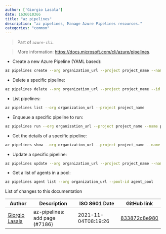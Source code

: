 ```yaml
---
author: ['Giorgio Lasala']
date: 1636010366
title: "az pipelines"
description: "az pipelines, Manage Azure Pipelines resources."
categories: "common"
---
```

> Part of `azure-cli`.

> More information: <https://docs.microsoft.com/cli/azure/pipelines>.

- Create a new Azure Pipeline (YAML based):

```bash
az pipelines create --org organization_url --project project_name --name pipeline_name --description description --repository repository_name --branch branch_name
```

- Delete a specific pipeline:

```bash
az pipelines delete --org organization_url --project project_name --id pipeline_id
```

- List pipelines:

```bash
az pipelines list --org organization_url --project project_name
```

- Enqueue a specific pipeline to run:

```bash
az pipelines run --org organization_url --project project_name --name pipeline_name
```

- Get the details of a specific pipeline:

```bash
az pipelines show --org organization_url --project project_name --name pipeline_name
```

- Update a specific pipeline:

```bash
az pipelines update --org organization_url --project project_name --name pipeline_name --new-name pipeline_new_name --new-folder-path user1/production_pipelines
```

- Get a list of agents in a pool:

```bash
az pipelines agent list --org organization_url --pool-id agent_pool
```
List of changes to this documentation


Author | Description | ISO 8601 Date | GitHub link
------|-----|-----|-----
[Giorgio Lasala](mailto:salem84@users.noreply.github.com) | az-pipelines: add page (#7186) | 2021-11-04T08:19:26 | [833872c8e980](https://github.com/tldr-pages/tldr/commit/833872c8e9802c144aaf97e52181b3a4ed63396e)


